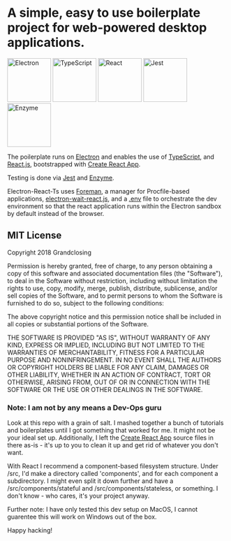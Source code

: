 # A simple, easy to use boilerplate project for web-powered desktop applications. 

<img src="https://b.kisscc0.com/20180814/cew/kisscc0-electron-node-js-javascript-computer-icons-npm-electron-by-yyk-mail-ru-5b731fe571cb14.6498724715342714614661.png" alt="Electron" width="100" />

<img src="https://raw.githubusercontent.com/remojansen/logo.ts/master/ts.png" alt="TypeScript" width="100" />

<img src="https://upload.wikimedia.org/wikipedia/commons/thumb/a/a7/React-icon.svg/640px-React-icon.svg.png" alt="React" width="100" />

<img src="https://upload.wikimedia.org/wikipedia/commons/thumb/a/a7/React-icon.svg/640px-React-icon.svg.png" alt="Jest" width="100" />

<img src="https://cdn-images-1.medium.com/max/1600/1*pu9U8EYL3KGrgvapyp1pSg.png" alt="Enzyme" width="100" />

The poilerplate runs on [Electron](https://electronjs.org/) and enables the use of [TypeScript](https://www.typescriptlang.org/), and [React.js](https://reactjs.org/), bootstrapped with [Create React App](https://github.com/facebookincubator/create-react-app).

Testing is done via [Jest](https://jestjs.io/) and [Enzyme](https://airbnb.io/enzyme/).

Electron-React-Ts uses [Foreman](https://www.npmjs.com/package/foreman), a manager for Procfile-based applications, [electron-wait-react.js](https://github.com/Grandclosing/electron-react-ts/blob/master/electron-wait-react.js), and a [.env](https://github.com/Grandclosing/electron-react-ts/blob/master/.env) file to orchestrate the dev environment so that the react application runs within the Electron sandbox by default instead of the browser. 

## MIT License

Copyright 2018 Grandclosing

Permission is hereby granted, free of charge, to any person obtaining a copy of this software and associated documentation files (the "Software"), to deal in the Software without restriction, including without limitation the rights to use, copy, modify, merge, publish, distribute, sublicense, and/or sell copies of the Software, and to permit persons to whom the Software is furnished to do so, subject to the following conditions:

The above copyright notice and this permission notice shall be included in all copies or substantial portions of the Software.

THE SOFTWARE IS PROVIDED "AS IS", WITHOUT WARRANTY OF ANY KIND, EXPRESS OR IMPLIED, INCLUDING BUT NOT LIMITED TO THE WARRANTIES OF MERCHANTABILITY, FITNESS FOR A PARTICULAR PURPOSE AND NONINFRINGEMENT. IN NO EVENT SHALL THE AUTHORS OR COPYRIGHT HOLDERS BE LIABLE FOR ANY CLAIM, DAMAGES OR OTHER LIABILITY, WHETHER IN AN ACTION OF CONTRACT, TORT OR OTHERWISE, ARISING FROM, OUT OF OR IN CONNECTION WITH THE SOFTWARE OR THE USE OR OTHER DEALINGS IN THE SOFTWARE.

### Note: I am not by any means a Dev-Ops guru 
Look at this repo with a grain of salt. I mashed together a bunch of tutorials and boilerplates until I got something that worked for me. It might not be your ideal set up. Additionally, I left the [Create React App](https://github.com/facebookincubator/create-react-app) source files in there as-is - it's up to you to clean it up and get rid of whatever you don't want. 

With React I recommend a component-based filesystem structure. Under /src, I'd make a directory called 'components', and for each component a subdirectory. I might even split it down further and have a /src/components/stateful and /src/components/stateless, or something. I don't know - who cares, it's your project anyway. 

Further note: I have only tested this dev setup on MacOS, I cannot guarentee this will work on Windows out of the box. 

Happy hacking! 
